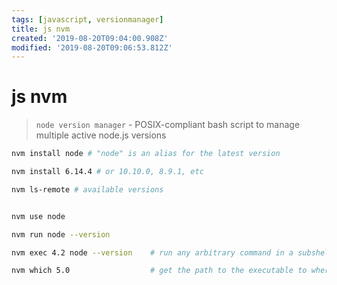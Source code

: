 ```yaml
---
tags: [javascript, versionmanager]
title: js nvm
created: '2019-08-20T09:04:00.908Z'
modified: '2019-08-20T09:06:53.812Z'
---
```


# js nvm

> `node version manager` - POSIX-compliant bash script to manage multiple active node.js versions 


```sh
nvm install node # "node" is an alias for the latest version

nvm install 6.14.4 # or 10.10.0, 8.9.1, etc

nvm ls-remote # available versions


nvm use node

nvm run node --version

nvm exec 4.2 node --version    # run any arbitrary command in a subshell with the desired version of node

nvm which 5.0                  # get the path to the executable to where it was installed:
```

